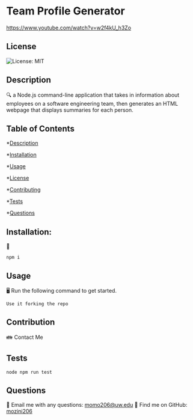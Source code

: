 # Team Profile Generator

https://www.youtube.com/watch?v=w2f4kU_h3Zo

## License

![License: MIT](https://img.shields.io/badge/License-MIT-yellow.svg)
     
## Description
     
🔍  a Node.js command-line application that takes in information about employees on a software engineering team, then generates an HTML webpage that displays summaries for each person. 
  
## Table of Contents
  
*[Description](#description)

*[Installation](#installation)

*[Usage](#usage)

*[License](#license)

*[Contributing](#contribution)

*[Tests](#tests)

*[Questions](#questions)

  
     
## Installation:
💾
```
npm i
```



## Usage
🖥️
Run the following command to get started.
```
Use it forking the repo
```



## Contribution

👪 Contact Me


## Tests
```
node npm run test
```


## Questions

📧 Email me with any questions: momo206@uw.edu
🤔 Find me on GitHub: [mozini206](https://github.com/mozini206)

